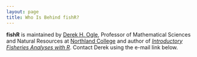 ```yaml
---
layout: page
title: Who Is Behind fishR?
---
```


**fishR** is maintained by [Derek H. Ogle](http://derekogle.com), Professor of Mathematical Sciences and Natural Resources at [Northland College](http://northland.edu) and author of [*Introductory Fisheries Analyses with R*](http://derekogle.com/IFAR/).  Contact Derek using the e-mail link below.
